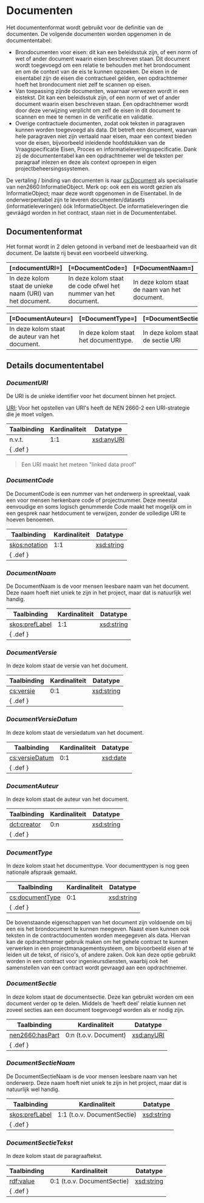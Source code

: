 # Documenten

Het documentenformat wordt gebruikt voor de definitie van de documenten. De volgende documenten worden opgenomen in de documententabel:

- Brondocumenten voor eisen: dit kan een beleidsstuk zijn, of een norm of wet of ander document waarin eisen beschreven staan. Dit document wordt toegevoegd om een relatie te behouden met het brondocument en om de context van de eis te kunnen opzoeken. De eisen in de eisentabel zijn de eisen die contractueel gelden, een opdrachtnemer hoeft het brondocument niet zelf te scannen op eisen.
- Van toepassing zijnde documenten, waarnaar verwezen wordt in een eistekst. Dit kan een beleidsstuk zijn, of een norm of wet of ander document waarin eisen beschreven staan. Een opdrachtnemer wordt door deze verwijzing verplicht om zelf de eisen in dit document te scannen en mee te nemen in de verificatie en validatie.
- Overige contractuele documenten, zodat ook teksten in paragraven kunnen worden toegevoegd als data. Dit betreft een document, waarvan hele paragraven niet zijn vertaald naar eisen, maar een context bieden voor de eisen, bijvoorbeeld inleidende hoofdstukken van de Vraagspecificatie Eisen, Proces en informatieleveringsspecificatie. Dank zij de documententabel kan een opdrachtnemer wel de teksten per paragraaf inlezen en deze als context oproepen in eigen projectbeheersingssystemen.

De vertaling / binding van documenten is naar [cs:Document](https://data.crow.nl/contractspecificaties/def/Document) als specialisatie van nen2660:InformatieObject. Merk op: ook een eis wordt gezien als InformatieObject; maar deze wordt opgenomen in de Eisentabel. In de onderwerpentabel zijn te leveren documenten/datasets (informatieleveringen) óók InformatieObject. De informatieleveringen die gevráágd worden in het contract, staan niet in de Documententabel.

## Documentenformat

Het format wordt in 2 delen getoond in verband met de leesbaarheid van dit document. De laatste rij bevat een voorbeeld uitwerking.

<table class="data">
<thead>
  <th> [=documentURI=]
  <th> [=DocumentCode=]
  <th> [=DocumentNaam=]
  <th> [=DocumentVersie=]
  <th> [=DocumentVersieDatum=]
</thead>
<tr class="def">
  <td> In deze kolom staat de unieke naam (URI) van het document.
  <td> In deze kolom staat de code ofwel het nummer van het document.
  <td> In deze kolom staat de naam van het document.
  <td> In deze kolom staat de versie van het document.
  <td> In deze kolom staat de versiedatum van het document.
</tr>
</table>

<table class="data">
<thead>
  <th> [=DocumentAuteur=]
  <th> [=DocumentType=]
  <th> [=DocumentSectie=]
  <th> [=DocumentSectieNaam=]
  <th> [=DocumentSectieTekst=]
</thead>
<tr class="def">
  <td> In deze kolom staat de auteur van het document.
  <td> In deze kolom staat het documenttype.
  <td> In deze kolom staat de sectie URI
  <td> In deze kolom staat de sectie naam.
  <td> In deze kolom staat de sectie tekst.
</tr>
</table>

## Details documententabel

### <dfn>DocumentURI

De URI is de unieke identifier voor het document binnen het project.

[URI](https://www.w3.org/wiki/URI); Voor het opstellen van URI's heeft de NEN 2660-2 een URI-strategie die je moet volgen.

| Taalbinding | Kardinaliteit | Datatype                                               |
| ----------- | ------------- | ------------------------------------------------------ |
| n.v.t.      | 1:1           | [xsd:anyURI](https://www.w3.org/2001/XMLSchema#anyURI) |
| { .def }

> Een URI maakt het meteen "linked data proof"

### <dfn>DocumentCode

De DocumentCode is een nummer van het onderwerp in spreektaal, vaak een voor mensen herkenbare code of projectnummer. Deze meestal eenvoudige en soms logisch genummerde Code maakt het mogelijk om in een gesprek naar hetdocument te verwijzen, zonder de volledige URI te hoeven benoemen.

| Taalbinding                                                                   | Kardinaliteit | Datatype                                               |
| ----------------------------------------------------------------------------- | ------------- | ------------------------------------------------------ |
| [skos:notation](https://www.w3.org/2009/08/skos-reference/skos.html#notation) | 1:1           | [xsd:string](https://www.w3.org/2001/XMLSchema#string) |
| { .def }

### <dfn>DocumentNaam

De DocumentNaam is de voor mensen leesbare naam van het document. Deze naam hoeft niet uniek te zijn in het project, maar dat is natuurlijk wel handig.

| Taalbinding                                                                     | Kardinaliteit | Datatype                                               |
| ------------------------------------------------------------------------------- | ------------- | ------------------------------------------------------ |
| [skos:prefLabel](https://www.w3.org/2009/08/skos-reference/skos.html#prefLabel) | 1:1           | [xsd:string](https://www.w3.org/2001/XMLSchema#string) |
| { .def }

### <dfn>DocumentVersie

In deze kolom staat de versie van het document.

| Taalbinding                                                        | Kardinaliteit | Datatype                                               |
| ------------------------------------------------------------------ | ------------- | ------------------------------------------------------ |
| [cs:versie](https://data.crow.nl/contractspecificaties/def/versie) | 0:1           | [xsd:string](https://www.w3.org/2001/XMLSchema#string) |
| { .def }

### <dfn>DocumentVersieDatum

In deze kolom staat de versiedatum van het document.

| Taalbinding                                                                  | Kardinaliteit | Datatype                                           |
| ---------------------------------------------------------------------------- | ------------- | -------------------------------------------------- |
| [cs:versieDatum](https://data.crow.nl/contractspecificaties/def/versieDatum) | 0:1           | [xsd:date](https://www.w3.org/2001/XMLSchema#date) |
| { .def }

### <dfn>DocumentAuteur

In deze kolom staat de auteur van het document.

| Taalbinding                                     | Kardinaliteit | Datatype                                               |
| ----------------------------------------------- | ------------- | ------------------------------------------------------ |
| [dct:creator](http://purl.org/dc/terms/creator) | 0:n           | [xsd:string](https://www.w3.org/2001/XMLSchema#string) |
| { .def }

### <dfn>DocumentType

In deze kolom staat het documenttype. Voor documenttypen is nog geen nationale afspraak gemaakt.

| Taalbinding                                                                    | Kardinaliteit | Datatype                                               |
| ------------------------------------------------------------------------------ | ------------- | ------------------------------------------------------ |
| [cs:documentType](https://data.crow.nl/contractspecificaties/def/documentType) | 0:1           | [xsd:string](https://www.w3.org/2001/XMLSchema#string) |
| { .def }


<p class="note" title="Teksten opnemen als data">
De bovenstaande eigenschappen van het document zijn voldoende om bij een eis het brondocument te kunnen meegeven. 
Naast eisen kunnen ook teksten in de contractdocumenten worden meegegeven als data. Hiervan kan de opdrachtnemer gebruik maken om het gehele contract te kunnen verwerken in een projectmanagementsysteem, om bijvoorbeeld eisen af te leiden uit de tekst, of risico's, of andere zaken. 
Ook kan deze optie gebruikt worden in een contract voor ingenieursdiensten, waarbij ook het samenstellen van een contract wordt gevraagd aan een opdrachtnemer.
</p>

### <dfn>DocumentSectie

In deze kolom staat de documentsectie. Deze kan gebruikt worden om een document verder op te delen. Middels de 'heeft deel' relatie kunnen net zoveel secties aan een document toegevoegd worden als er nodig zijn.

| Taalbinding                                                        | Kardinaliteit         | Datatype                                               |
| ------------------------------------------------------------------ | --------------------- | ------------------------------------------------------ |
| [nen2660:hasPart](https://bimloket.github.io/nen2660/term#hasPart) | 0:n (t.o.v. Document) | [xsd:anyURI](https://www.w3.org/2001/XMLSchema#anyURI) |
| { .def }

### <dfn>DocumentSectieNaam

De DocumentSectieNaam is de voor mensen leesbare naam van het onderwerp. Deze naam hoeft niet uniek te zijn in het project, maar dat is natuurlijk wel handig.

| Taalbinding                                                                     | Kardinaliteit               | Datatype                                               |
| ------------------------------------------------------------------------------- | --------------------------- | ------------------------------------------------------ |
| [skos:prefLabel](https://www.w3.org/2009/08/skos-reference/skos.html#prefLabel) | 1:1 (t.o.v. DocumentSectie) | [xsd:string](https://www.w3.org/2001/XMLSchema#string) |
| { .def }

### <dfn>DocumentSectieTekst

In deze kolom staat de paragraaftekst.

| Taalbinding                                                   | Kardinaliteit               | Datatype                                               |
| ------------------------------------------------------------- | --------------------------- | ------------------------------------------------------ |
| [rdf:value](http://www.w3.org/1999/02/22-rdf-syntax-ns#value) | 0:1 (t.o.v. DocumentSectie) | [xsd:string](https://www.w3.org/2001/XMLSchema#string) |
| { .def }
